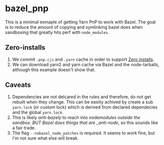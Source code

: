# bazel_pnp

This is a minimal exmaple of getting Yarn PnP to work with Bazel. The goal is to reduce the amount of copying and symlinking bazel does when sandboxing that greatly hits perf with `node_modules`.

## Zero-installs

1. We commit `.pnp.cjs` and `.yarn` cache in order to support [Zero installs](https://yarnpkg.com/features/zero-installs).
2. We can download yarn2 and yarn cache via Bazel and the node-tarballs, although this example doesn't show that.

## Caveats

1. Dependencies are not delcared in the rules and therefore, do not get rebuilt when they change. This can be easiliy achived by create a sub `yarn.lock` (or custom lock) which is derived from declared dependecies and the global `yarn.lock`.
2. This is likely _anti-bazely_ to reach into node*modules outside the sandbox. BUT Bazel does things that are \_anti-node*, so this sounds like a fair trade.
3. The flag `--nobazel_node_patches` is required. It seems to work fine, but I'm not sure what else will break.
